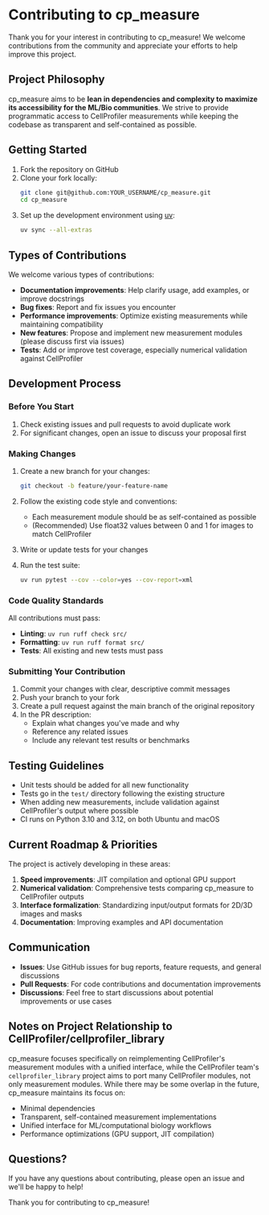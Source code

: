 # Contributing to cp_measure

Thank you for your interest in contributing to cp_measure! We welcome contributions from the community and appreciate your efforts to help improve this project.

## Project Philosophy

cp_measure aims to be **lean in dependencies and complexity to maximize its accessibility for the ML/Bio communities**. We strive to provide programmatic access to CellProfiler measurements while keeping the codebase as transparent and self-contained as possible.

## Getting Started

1. Fork the repository on GitHub
2. Clone your fork locally:
   ```bash
   git clone git@github.com:YOUR_USERNAME/cp_measure.git
   cd cp_measure
   ```
3. Set up the development environment using [uv](https://github.com/astral-sh/uv?tab=readme-ov-file#installation):
   ```bash
   uv sync --all-extras
   ```

## Types of Contributions

We welcome various types of contributions:

- **Documentation improvements**: Help clarify usage, add examples, or improve docstrings
- **Bug fixes**: Report and fix issues you encounter
- **Performance improvements**: Optimize existing measurements while maintaining compatibility
- **New features**: Propose and implement new measurement modules (please discuss first via issues)
- **Tests**: Add or improve test coverage, especially numerical validation against CellProfiler

## Development Process

### Before You Start

1. Check existing issues and pull requests to avoid duplicate work
2. For significant changes, open an issue to discuss your proposal first

### Making Changes

1. Create a new branch for your changes:
   ```bash
   git checkout -b feature/your-feature-name
   ```

2. Follow the existing code style and conventions:
   - Each measurement module should be as self-contained as possible
   - (Recommended) Use float32 values between 0 and 1 for images to match CellProfiler

3. Write or update tests for your changes

4. Run the test suite:
   ```bash
   uv run pytest --cov --color=yes --cov-report=xml
   ```

### Code Quality Standards

All contributions must pass:
- **Linting**: `uv run ruff check src/`
- **Formatting**: `uv run ruff format src/`
- **Tests**: All existing and new tests must pass

### Submitting Your Contribution

1. Commit your changes with clear, descriptive commit messages
2. Push your branch to your fork
3. Create a pull request against the main branch of the original repository
4. In the PR description:
   - Explain what changes you've made and why
   - Reference any related issues
   - Include any relevant test results or benchmarks

## Testing Guidelines

- Unit tests should be added for all new functionality
- Tests go in the `test/` directory following the existing structure
- When adding new measurements, include validation against CellProfiler's output where possible
- CI runs on Python 3.10 and 3.12, on both Ubuntu and macOS

## Current Roadmap & Priorities

The project is actively developing in these areas:

1. **Speed improvements**: JIT compilation and optional GPU support
2. **Numerical validation**: Comprehensive tests comparing cp_measure to CellProfiler outputs
3. **Interface formalization**: Standardizing input/output formats for 2D/3D images and masks
4. **Documentation**: Improving examples and API documentation

## Communication

- **Issues**: Use GitHub issues for bug reports, feature requests, and general discussions
- **Pull Requests**: For code contributions and documentation improvements
- **Discussions**: Feel free to start discussions about potential improvements or use cases

## Notes on Project Relationship to CellProfiler/cellprofiler_library

cp_measure focuses specifically on reimplementing CellProfiler's measurement modules with a unified interface, while the CellProfiler team's `cellprofiler_library` project aims to port many CellProfiler modules, not only measurement modules. While there may be some overlap in the future, cp_measure maintains its focus on:
- Minimal dependencies
- Transparent, self-contained measurement implementations
- Unified interface for ML/computational biology workflows
- Performance optimizations (GPU support, JIT compilation)

## Questions?

If you have any questions about contributing, please open an issue and we'll be happy to help!

Thank you for contributing to cp_measure!
